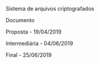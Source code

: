 Sistema de arquivos criptografados

Documento

Proposta - 19/04/2019

Intermediária - 04/06/2019

Final - 25/06/2019


